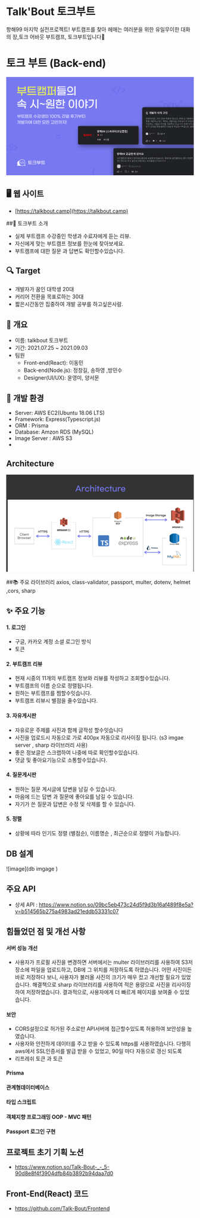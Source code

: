 # Talk'Bout 토크부트
항해99 마지막 실전프로젝트!
부트캠프를 찾아 헤매는 여러분을 위한 유일무이한 대화의 장,토크 어바웃 부트캠프, 토크부트입니다💬

#   토크 부트 (Back-end)


![Img](https://github.com/skylermbang/Backend/blob/main/img/talkboot_insta_1200x628_2.jpg)


<!--
## 목차
1. [토크 부트 소개](#토크부트-소개)
2. [개요](#개요)
3. [개발환경](#기능정보)
4. [기능정보](#기능정보)
5. [DB 설계](#DB-설계) 
6. [API 설계](#API-설계)
7. [힘들었던 점 및 개선](#힘들었던-점-및-개선)
8. [상세 설명 페이지](#상세-설명-페이지)
-->

## 🖥 웹 사이트
- [https://talkbout.camp](https://talkbout.camp)
  
##👾 토크부트 소개

- 실제 부트캠프 수강중인 학생과 수료자에게 듣는 리뷰. 
- 자신에게 맞는 부트캠프 정보를 한눈에 찾아보세요.
- 부트캠프에 대한 질문 과 답변도 확인할수있습니다.


## 🔍 Target
- 개발자가 꿈인 대학생 20대 
- 커리어 전환을 목표로하는 30대
- 짧은시간동안  집중하여 개발 공부를 하고싶은사람. 


## 📌 개요 
- 이름: talkbout 토크부트
- 기간: 2021.07.25 ~ 2021.09.03
- 팀원
  - Front-end(React): 이동민
  - Back-end(Node.js): 정창길, 송하영 ,방민수
  - Designer(UI/UX): 윤영미, 양서문

## 🔌 개발 환경
- Server: AWS EC2(Ubuntu 18.06 LTS)
- Framework: Express(Typescript.js)
- ORM : Prisma 
- Database: Amzon RDS (MySQL)
- Image Server : AWS S3
- 

## Architecture 
![img](https://github.com/skylermbang/Backend/blob/main/img/architecture.png)

##📚 주요 라이브러리
axios, class-validator, passport,  multer,  dotenv, helmet ,cors, sharp


## ✨ 주요 기능
#### 1. 로그인
- 구글, 카카오 계정 소셜 로그인 방식
- 토큰 

#### 2. 부트캠프 리뷰 
- 현재 시중의 11개의 부트캠프 정보와 리뷰를 작성하고 조회할수있습니다.
- 부트캠프의 이름 순으로 정렬됩니다.
- 원하는 부트캠프를 찜할수잇습니다.
- 부트캠프 리뷰시 별점을 줄수있습니다.

#### 3. 자유게시판 
- 자유로운 주제를 사진과 함께 글작성 할수잇습니다
- 사진을 업로드시 자동으로 가로 400px 자동으로 리사이징 됩니다. (s3 imgae server , sharp 라이브러리 사용)
- 좋은 정보글은 스크랩하여 나중에 따로 확인할수있습니다.
- 댓글 및 좋아요기능으로 소통할수있습니다.


#### 4. 질문게시판 
- 원하는 질문 게시글에 답변을 남길 수 있습니다.
- 마음에 드는 답변 과 질문에 좋아요를 남길 수 있습니다.
- 자기가 쓴 질문과 답변은 수정 및 삭제를 할 수 있습니다.

#### 5. 정렬  
- 상황에 따라 인기도 정렬 (별점순), 이름명순 , 최근순으로 정렬이 가능합니다.



## DB 설계 
![image](db imgage )


## 주요 API

- 상세 API : https://www.notion.so/09bc5eb473c24d5f9d3b16af489f8e5a?v=b514565b275a4983ad21eddb53331c07 <br>


## 힘들었던 점 및 개선 사항


#### 서버 성능 개선
- 사용자가 프로필 사진을 변경하면 서버에서는 multer 라이브러리를 사용하여 S3저장소에 파일을 업로드하고, DB에 그 위치를 저장하도록 하였습니다. 어떤 사진이든 바로 저장하다 보니, 사용자가 불러올 사진의 크기가 매우 컸고 개선할 필요가 있었습니다. 해결책으로 sharp 라이브러리를 사용하여 적은 용량으로 사진을 리사이징하여 저장하였습니다. 결과적으로, 사용자에게 더 빠르게 페이지를 보여줄 수 있었습니다.


#### 보안
-  CORS설정으로 허가된 주소로만  API서버에 접근할수있도록 허용하여 보안성을 높였습니다.
- 사용자와 안전하게 데이터를 주고 받을 수 있도록 https를 사용하였습니다. 다행히 aws에서 SSL인증서를 발급 받을 수 있었고, 90일 마다 자동으로 갱신 되도록 
- 리프레쉬 토큰 과 토큰 


#### Prisma 
#### 관계형데이터베이스 
#### 타입 스크립트
#### 객체지향 프로그래밍 OOP - MVC 패턴
#### Passport 로그인 구현 


## 프로젝트 초기 기획 노션
- https://www.notion.so/Talk-Bout-_-_5-90d8e8f4f3904dfb84b3892b94daa7d0

## Front-End(React) 코드 
- https://github.com/Talk-Bout/Frontend
